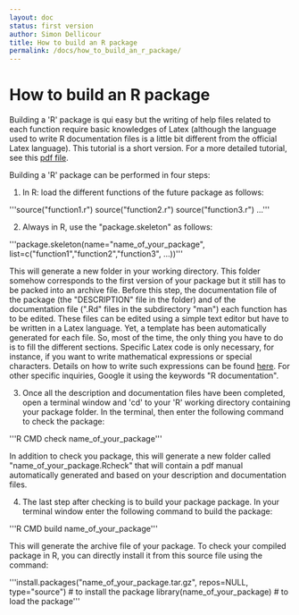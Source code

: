 ```yaml
---
layout: doc
status: first version
author: Simon Dellicour
title: How to build an R package
permalink: /docs/how_to_build_an_r_package/
---
```


# How to build an R package

Building a 'R' package is qui easy but the writing of help files related to each function require basic knowledges of Latex (although the language used to write R documentation files is a little bit different from the official Latex language).
This tutorial is a short version. For a more detailed tutorial, see this [pdf file](http://cran.r-project.org/doc/contrib/Leisch-CreatingPackages.pdf).

Building a 'R' package can be performed in four steps:

1. In R: load the different functions of the future package as follows:

'''source("function1.r")
source("function2.r")
source("function3.r")
...'''

2. Always in R, use the "package.skeleton" as follows:

'''package.skeleton(name="name_of_your_package", list=c("function1","function2","function3", ...))'''

This will generate a new folder in your working directory. This folder somehow corresponds to the first version of your package but it still has to be packed into an archive file. 
Before this step, the documentation file of the package (the "DESCRIPTION" file in the folder) and of the documentation file (".Rd" files in the subdirectory "man") each function has to be edited. These files can be edited using a simple text editor but have to be written in a Latex language. Yet, a template has been automatically generated for each file. So, most of the time, the only thing you have to do is to fill the different sections. Specific Latex code is only necessary, for instance, if you want to write mathematical expressions or special characters. Details on how to write such expressions can be found [here](http://r-pkgs.had.co.nz/man.html). For other specific inquiries, Google it using the keywords "R documentation".

3. Once all the description and documentation files have been completed, open a terminal window and 'cd' to your 'R' working directory containing your package folder. In the terminal, then enter the following command to check the package:

'''R CMD check name_of_your_package'''

In addition to check you package, this will generate a new folder called "name_of_your_package.Rcheck" that will contain a pdf manual automatically generated and based on your description and documentation files.

4. The last step after checking is to build your package package. In your terminal window enter the following command to build the package:

'''R CMD build name_of_your_package'''

This will generate the archive file of your package. To check your compiled package in R, you can directly install it from this source file using the command:

'''install.packages("name_of_your_package.tar.gz", repos=NULL, type="source") # to install the package
library(name_of_your_package) # to load the package'''
